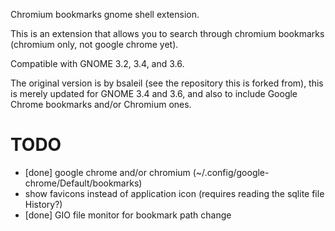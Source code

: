 Chromium bookmarks gnome shell extension.

This is an extension that allows you to search through chromium bookmarks (chromium only, not google chrome yet).

Compatible with GNOME 3.2, 3.4, and 3.6.

The original version is by bsaleil (see the repository this is forked from), this is merely updated for GNOME 3.4 and 3.6, and also to include Google Chrome bookmarks and/or Chromium ones.

# TODO

* [done] google chrome and/or chromium (~/.config/google-chrome/Default/bookmarks)
* show favicons instead of application icon (requires reading the sqlite file History?)
* [done] GIO file monitor for bookmark path change
